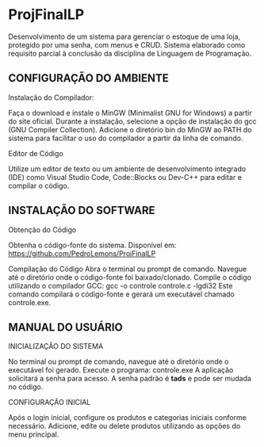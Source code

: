 # ProjFinalLP

Desenvolvimento de um sistema para gerenciar o estoque de uma loja, protegido por uma senha, com menus e CRUD. Sistema elaborado como requisito parcial à conclusão da disciplina de Linguagem de Programação.

<h2> CONFIGURAÇÃO DO AMBIENTE </h2> 

Instalação do Compilador:

Faça o download e instale o MinGW (Minimalist GNU for Windows) a partir
do site oficial.
Durante a instalação, selecione a opção de instalação do gcc (GNU
Compiler Collection).
Adicione o diretório bin do MinGW ao PATH do sistema para facilitar o uso
do compilador a partir da linha de comando.

Editor de Código

Utilize um editor de texto ou um ambiente de desenvolvimento integrado
(IDE) como Visual Studio Code, Code::Blocks ou Dev-C++ para editar e compilar o
código.

<h2> INSTALAÇÃO DO SOFTWARE </h2>

Obtenção do Código

Obtenha o código-fonte do sistema. Disponível em:
<https://github.com/PedroLemons/ProjFinalLP>

Compilação do Código
Abra o terminal ou prompt de comando.
Navegue até o diretório onde o código-fonte foi baixado/clonado.
Compile o código utilizando o compilador GCC:
gcc -o controle controle.c -lgdi32
Este comando compilará o código-fonte e gerará um executável chamado
controle.exe.

<h2> MANUAL DO USUÁRIO </h2>

INICIALIZAÇÃO DO SISTEMA

No terminal ou prompt de comando, navegue até o diretório onde o
executável foi gerado.
Execute o programa: controle.exe
A aplicação solicitará a senha para acesso. A senha padrão é <strong>tads</strong> e pode ser mudada no código.

CONFIGURAÇÃO INICIAL

Após o login inicial, configure os produtos e categorias iniciais conforme
necessário.
Adicione, edite ou delete produtos utilizando as opções do menu principal.
